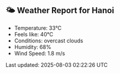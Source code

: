 <!-- WEATHER-START -->
## 🌤 Weather Report for Hanoi

- Temperature: 33°C
- Feels like: 40°C
- Conditions: overcast clouds
- Humidity: 68%
- Wind Speed: 1.8 m/s

Last updated: 2025-08-03 02:22:26 UTC
<!-- WEATHER-END -->
